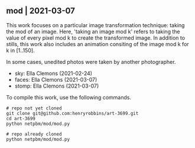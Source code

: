 ## mod | 2021-03-07

This work focuses on a particular image transformation technique: taking the
mod of an image. Here, 'taking an image mod k' refers to taking the value of
every pixel mod k to create the transformed image. In addition to stills, this
work also includes an animation consiting of the image mod k for k in [1..150].

In some cases, unedited photos were taken by another photographer.
- sky: Ella Clemons (2021-02-24)
- faces: Ella Clemons (2021-03-07)
- stomp: Ella Clemons (2021-03-07)

To compile this work, use the following commands.

```
# repo not yet cloned
git clone git@github.com:henryrobbins/art-3699.git
cd art-3699
python netpbm/mod/mod.py

# repo already cloned
python netpbm/mod/mod.py
```